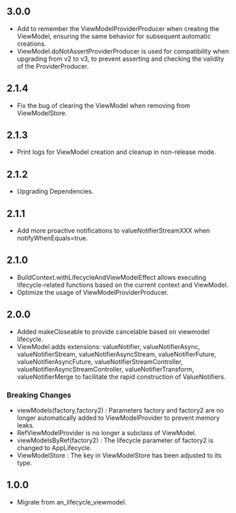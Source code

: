 ## 3.0.0

- Add to remember the ViewModelProviderProducer when creating the ViewModel, ensuring the same
  behavior for subsequent automatic creations.
- ViewModel.doNotAssertProviderProducer is used for compatibility when upgrading from v2 to v3, to
  prevent asserting and checking the validity of the ProviderProducer.

## 2.1.4

- Fix the bug of clearing the ViewModel when removing from ViewModelStore.

## 2.1.3

- Print logs for ViewModel creation and cleanup in non-release mode.

## 2.1.2

- Upgrading Dependencies.

## 2.1.1

- Add more proactive notifications to valueNotifierStreamXXX when notifyWhenEquals=true.

## 2.1.0

- BuildContext.withLifecycleAndViewModelEffect allows executing lifecycle-related functions based on
  the current context and ViewModel.
- Optimize the usage of ViewModelProviderProducer.

## 2.0.0

- Added makeCloseable to provide cancelable based on viewmodel lifecycle.
- ViewModel adds extensions: valueNotifier, valueNotifierAsync, valueNotifierStream,
  valueNotifierAsyncStream, valueNotifierFuture, valueNotifierAsyncFuture,
  valueNotifierStreamController, valueNotifierAsyncStreamController, valueNotifierTransform,
  valueNotifierMerge to facilitate the rapid construction of ValueNotifiers.

### Breaking Changes

- viewModels(factory,factory2) : Parameters factory and factory2 are no longer automatically added
  to ViewModelProvider to prevent memory leaks.
- RefViewModelProvider is no longer a subclass of ViewModel.
- viewModelsByRef(factory2) : The lifecycle parameter of factory2 is changed to AppLifecycle.
- ViewModelStore : The key in ViewModelStore has been adjusted to its type.

## 1.0.0

- Migrate from an_lifecycle_viewmodel.

